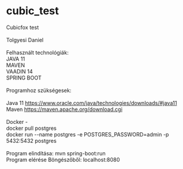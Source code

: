 # cubic_test
 Cubicfox test<br>
<br>
Tolgyesi Daniel<br>
<br>
Felhasznált technológiák:<br>
JAVA 11<br>
MAVEN<br>
VAADIN 14<br>
SPRING BOOT<br>
<br>
Programhoz szükségesek:<br>
<br>
Java 11 https://www.oracle.com/java/technologies/downloads/#java11<br>
Maven https://maven.apache.org/download.cgi<br>
<br>
Docker - <br>
docker pull postgres<br>
docker run --name postgres -e POSTGRES_PASSWORD=admin -p 5432:5432 postgres<br>
<br>
Program elindítása: mvn spring-boot:run<br>
Program elérése Böngészőből: localhost:8080<br>

